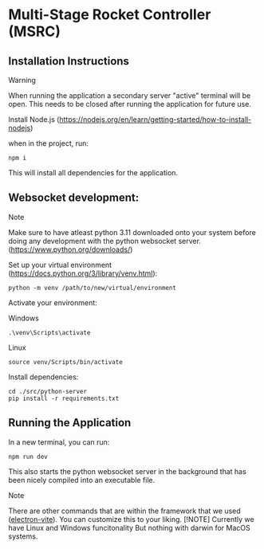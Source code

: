 # Multi-Stage Rocket Controller (MSRC)

## Installation Instructions
>[!WARNING]
> When running the application a secondary server "active" terminal will be open. This needs to be closed after running the application for future use.

Install Node.js (https://nodejs.org/en/learn/getting-started/how-to-install-nodejs)

when in the project, run:
```
npm i
```
This will install all dependencies for the application.

## Websocket development:
>[!NOTE]
> Make sure to have atleast python 3.11 downloaded onto your system before doing any development with the python websocket server.
>(https://www.python.org/downloads/)

Set up your virtual environment (https://docs.python.org/3/library/venv.html):
```
python -m venv /path/to/new/virtual/environment
```
Activate your environment:

Windows
```
.\venv\Scripts\activate
```

Linux
```
source venv/Scripts/bin/activate
```

Install dependencies:
```
cd ./src/python-server
pip install -r requirements.txt
```

## Running the Application
In a new terminal, you can run:
```
npm run dev
```
This also starts the python websocket server in the background that has been nicely compiled into an executable file.

>[!NOTE]
> There are other commands that are within the framework that we used ([electron-vite](https://electron-vite.org/)). You can customize this to your liking. 
>[!NOTE]
>Currently we have Linux and Windows funcitonality But nothing with darwin for MacOS systems.
